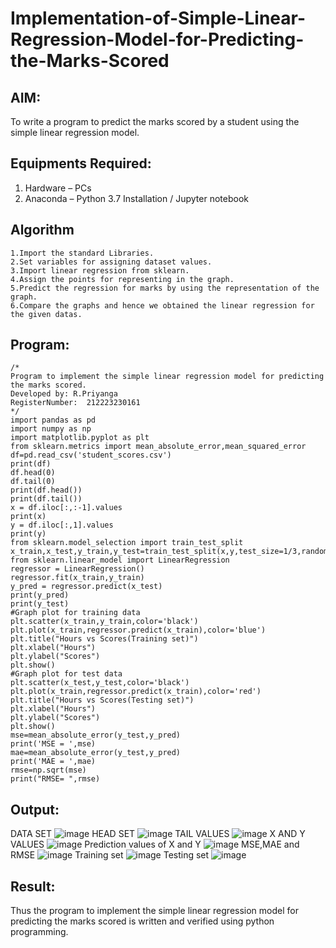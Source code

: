 # Implementation-of-Simple-Linear-Regression-Model-for-Predicting-the-Marks-Scored

## AIM:
To write a program to predict the marks scored by a student using the simple linear regression model.

## Equipments Required:
1. Hardware – PCs
2. Anaconda – Python 3.7 Installation / Jupyter notebook

## Algorithm
```
1.Import the standard Libraries.
2.Set variables for assigning dataset values.
3.Import linear regression from sklearn.
4.Assign the points for representing in the graph.
5.Predict the regression for marks by using the representation of the graph.
6.Compare the graphs and hence we obtained the linear regression for the given datas.
```
## Program:
```
/*
Program to implement the simple linear regression model for predicting the marks scored.
Developed by: R.Priyanga
RegisterNumber:  212223230161
*/
import pandas as pd
import numpy as np
import matplotlib.pyplot as plt
from sklearn.metrics import mean_absolute_error,mean_squared_error
df=pd.read_csv('student_scores.csv')
print(df)
df.head(0)
df.tail(0)
print(df.head())
print(df.tail())
x = df.iloc[:,:-1].values
print(x)
y = df.iloc[:,1].values
print(y)
from sklearn.model_selection import train_test_split
x_train,x_test,y_train,y_test=train_test_split(x,y,test_size=1/3,random_state=0)
from sklearn.linear_model import LinearRegression
regressor = LinearRegression()
regressor.fit(x_train,y_train)
y_pred = regressor.predict(x_test)
print(y_pred)
print(y_test)
#Graph plot for training data
plt.scatter(x_train,y_train,color='black')
plt.plot(x_train,regressor.predict(x_train),color='blue')
plt.title("Hours vs Scores(Training set)")
plt.xlabel("Hours")
plt.ylabel("Scores")
plt.show()
#Graph plot for test data
plt.scatter(x_test,y_test,color='black')
plt.plot(x_train,regressor.predict(x_train),color='red')
plt.title("Hours vs Scores(Testing set)")
plt.xlabel("Hours")
plt.ylabel("Scores")
plt.show()
mse=mean_absolute_error(y_test,y_pred)
print('MSE = ',mse)
mae=mean_absolute_error(y_test,y_pred)
print('MAE = ',mae)
rmse=np.sqrt(mse)
print("RMSE= ",rmse)
```

## Output:

DATA SET
![image](https://github.com/user-attachments/assets/b044d2ed-ea03-4601-a2a9-8e42a7f030b8)
HEAD SET
![image](https://github.com/user-attachments/assets/35b77e54-0550-448e-a54a-eb42c0567c70)
TAIL VALUES
![image](https://github.com/user-attachments/assets/be8bd8c9-7ebe-4206-b509-654db186b002)
X AND Y VALUES
![image](https://github.com/user-attachments/assets/6444e10b-b710-42e3-8589-aa7b70bfa1cd)
Prediction values of X and Y
![image](https://github.com/user-attachments/assets/631ee3e7-dafa-47f1-aed7-da8b98c53be7)
MSE,MAE and RMSE
![image](https://github.com/user-attachments/assets/4e4cb48b-0c3e-44f5-8d0f-4b268c2349f8)
Training set
![image](https://github.com/user-attachments/assets/e4b32180-baf3-4826-98ce-55cc603d04d2)
Testing set
![image](https://github.com/user-attachments/assets/6cf0486a-0dbe-47be-9e24-98f5e6c0143d)

## Result:
Thus the program to implement the simple linear regression model for predicting the marks scored is written and verified using python programming.
